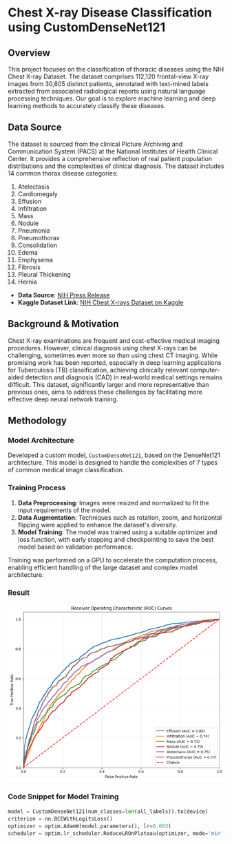 # Chest X-ray Disease Classification using CustomDenseNet121

## Overview

This project focuses on the classification of thoracic diseases using the NIH Chest X-ray Dataset. The dataset comprises 112,120 frontal-view X-ray images from 30,805 distinct patients, annotated with text-mined labels extracted from associated radiological reports using natural language processing techniques. Our goal is to explore machine learning and deep learning methods to accurately classify these diseases.

## Data Source

The dataset is sourced from the clinical Picture Archiving and Communication System (PACS) at the National Institutes of Health Clinical Center. It provides a comprehensive reflection of real patient population distributions and the complexities of clinical diagnosis. The dataset includes 14 common thorax disease categories:

1. Atelectasis
2. Cardiomegaly
3. Effusion
4. Infiltration
5. Mass
6. Nodule
7. Pneumonia
8. Pneumothorax
9. Consolidation
10. Edema
11. Emphysema
12. Fibrosis
13. Pleural Thickening
14. Hernia

- **Data Source**: [NIH Press Release](https://www.nih.gov/news-events/news-releases/nih-clinical-center-provides-one-largest-publicly-available-chest-x-ray-datasets-scientific-community)
- **Kaggle Dataset Link**: [NIH Chest X-rays Dataset on Kaggle](https://www.kaggle.com/datasets/nih-chest-xrays/data)

## Background & Motivation

Chest X-ray examinations are frequent and cost-effective medical imaging procedures. However, clinical diagnosis using chest X-rays can be challenging, sometimes even more so than using chest CT imaging. While promising work has been reported, especially in deep learning applications for Tuberculosis (TB) classification, achieving clinically relevant computer-aided detection and diagnosis (CAD) in real-world medical settings remains difficult. This dataset, significantly larger and more representative than previous ones, aims to address these challenges by facilitating more effective deep neural network training.

## Methodology

### Model Architecture

Developed a custom model, `CustomDenseNet121`, based on the DenseNet121 architecture. This model is designed to handle the complexities of 7 types of common medical image classification.

### Training Process

1. **Data Preprocessing**: Images were resized and normalized to fit the input requirements of the model.
2. **Data Augmentation**: Techniques such as rotation, zoom, and horizontal flipping were applied to enhance the dataset's diversity.
3. **Model Training**: The model was trained using a suitable optimizer and loss function, with early stopping and checkpointing to save the best model based on validation performance.

Training was performed on a GPU to accelerate the computation process, enabling efficient handling of the large dataset and complex model architecture.

### Result
![Query Example](AUC_ROC.png)

### Code Snippet for Model Training

```python
model = CustomDenseNet121(num_classes=len(all_labels)).to(device)
criterion = nn.BCEWithLogitsLoss()
optimizer = optim.AdamW(model.parameters(), lr=0.003)
scheduler = optim.lr_scheduler.ReduceLROnPlateau(optimizer, mode='min', factor=0.1, patience=5)
```
